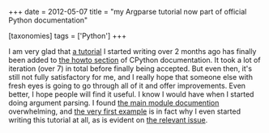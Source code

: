 +++
date = 2012-05-07
title = "my Argparse tutorial now part of official Python documentation"

[taxonomies]
tags = ['Python']
+++

I am very glad that [a tutorial] I started writing over 2 months ago has
finally been added to [the howto section] of CPython documentation. It
took a lot of iteration (over 7) in total before finally being accepted.
But even then, it's still not fully satisfactory for me, and I really
hope that someone else with fresh eyes is going to go through all of it
and offer improvements. Even better, I hope people will find it useful.
I know I would have when I started doing argument parsing. I found [the
main module documention] overwhelming, and [the very first example] is
in fact why I even started writing this tutorial at all, as is evident
on [the relevant issue].

  [a tutorial]: http://docs.python.org/howto/argparse
  [the howto section]: http://docs.python.org/howto
  [the main module documention]: http://docs.python.org/library/argparse
  [the very first example]: http://docs.python.org/library/argparse#example
  [the relevant issue]: http://bugs.python.org/issue14034
